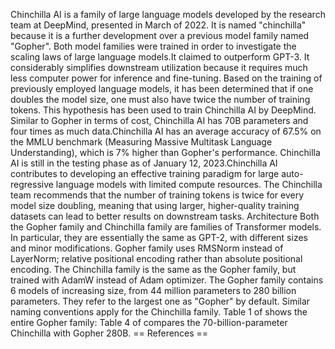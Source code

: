 Chinchilla AI is a family of large language models developed by the
research team at DeepMind, presented in March of 2022. It is named
\"chinchilla\" because it is a further development over a previous model
family named \"Gopher\". Both model families were trained in order to
investigate the scaling laws of large language models.It claimed to
outperform GPT-3. It considerably simplifies downstream utilization
because it requires much less computer power for inference and
fine-tuning. Based on the training of previously employed language
models, it has been determined that if one doubles the model size, one
must also have twice the number of training tokens. This hypothesis has
been used to train Chinchilla AI by DeepMind. Similar to Gopher in terms
of cost, Chinchilla AI has 70B parameters and four times as much
data.Chinchilla AI has an average accuracy of 67.5% on the MMLU
benchmark (Measuring Massive Multitask Language Understanding), which is
7% higher than Gopher's performance. Chinchilla AI is still in the
testing phase as of January 12, 2023.Chinchilla AI contributes to
developing an effective training paradigm for large auto-regressive
language models with limited compute resources. The Chinchilla team
recommends that the number of training tokens is twice for every model
size doubling, meaning that using larger, higher-quality training
datasets can lead to better results on downstream tasks. Architecture
Both the Gopher family and Chinchilla family are families of Transformer
models. In particular, they are essentially the same as GPT-2, with
different sizes and minor modifications. Gopher family uses RMSNorm
instead of LayerNorm; relative positional encoding rather than absolute
positional encoding. The Chinchilla family is the same as the Gopher
family, but trained with AdamW instead of Adam optimizer. The Gopher
family contains 6 models of increasing size, from 44 million parameters
to 280 billion parameters. They refer to the largest one as \"Gopher\"
by default. Similar naming conventions apply for the Chinchilla family.
Table 1 of shows the entire Gopher family: Table 4 of compares the
70-billion-parameter Chinchilla with Gopher 280B. == References ==
